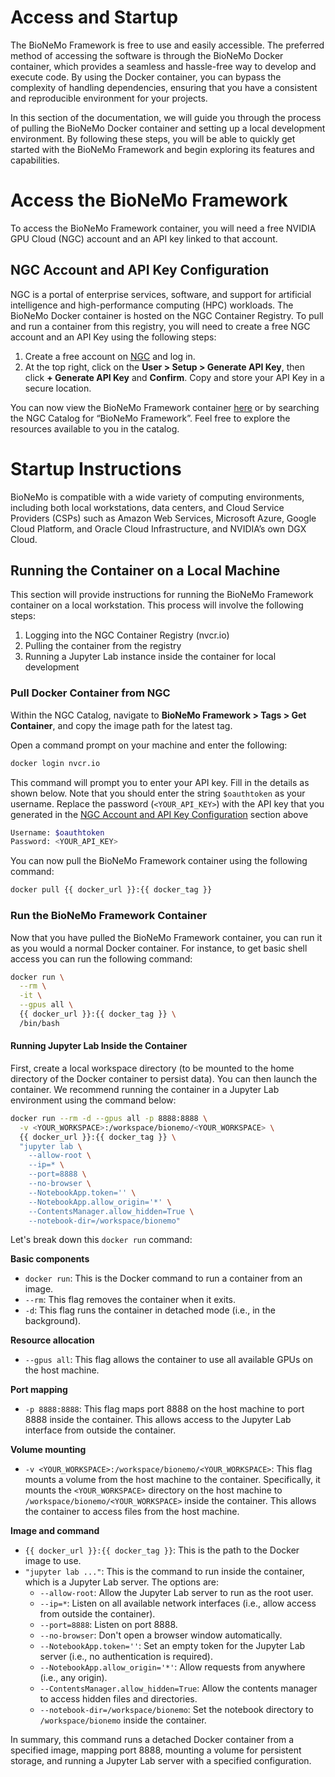 # Access and Startup

The BioNeMo Framework is free to use and easily accessible. The preferred method of accessing the software is through
the BioNeMo Docker container, which provides a seamless and hassle-free way to develop and execute code. By using the
Docker container, you can bypass the complexity of handling dependencies, ensuring that you have a consistent and
reproducible environment for your projects.

In this section of the documentation, we will guide you through the process of pulling the BioNeMo Docker container and
setting up a local development environment. By following these steps, you will be able to quickly get started with the
BioNeMo Framework and begin exploring its features and capabilities.

# Access the BioNeMo Framework

To access the BioNeMo Framework container, you will need a free NVIDIA GPU Cloud (NGC) account and an API key linked to
that account.

## NGC Account and API Key Configuration

NGC is a portal of enterprise services, software, and support for artificial intelligence and high-performance computing
(HPC) workloads. The BioNeMo Docker container is hosted on the NGC Container Registry. To pull and run a container from
this registry, you will need to create a free NGC account and an API Key using the following steps:

1. Create a free account on [NGC](https://ngc.nvidia.com/signin) and log in.
2. At the top right, click on the **User > Setup > Generate API Key**, then click **+ Generate API Key** and
**Confirm**. Copy and store your API Key in a secure location.

You can now view the BioNeMo Framework container
[here](https://catalog.ngc.nvidia.com/orgs/nvidia/teams/clara/containers/bionemo-framework) or by searching the NGC
Catalog for “BioNeMo Framework”. Feel free to explore the resources available to you in the catalog.

# Startup Instructions

BioNeMo is compatible with a wide variety of computing environments, including both local workstations, data centers,
and Cloud Service Providers (CSPs) such as Amazon Web Services, Microsoft Azure, Google Cloud Platform, and Oracle Cloud
Infrastructure, and NVIDIA’s own DGX Cloud.

## Running the Container on a Local Machine

This section will provide instructions for running the BioNeMo Framework container on a local workstation. This process
will involve the following steps:

1. Logging into the NGC Container Registry (nvcr.io)
2. Pulling the container from the registry
3. Running a Jupyter Lab instance inside the container for local development

### Pull Docker Container from NGC

Within the NGC Catalog, navigate to **BioNeMo Framework > Tags > Get Container**, and copy the image path for the latest
tag.

Open a command prompt on your machine and enter the following:

```bash
docker login nvcr.io
```

This command will prompt you to enter your API key. Fill in the details as shown below. Note that you should enter the
string `$oauthtoken` as your username. Replace the password (`<YOUR_API_KEY>`) with the API key that you generated in
the [NGC Account and API Key Configuration](#NGC-Account-and-API-Key-Configuration) section above

```bash
Username: $oauthtoken
Password: <YOUR_API_KEY>
```

You can now pull the BioNeMo Framework container using the following command:

```bash
docker pull {{ docker_url }}:{{ docker_tag }}
```

### Run the BioNeMo Framework Container

Now that you have pulled the BioNeMo Framework container, you can run it as you would a normal Docker container. For
instance, to get basic shell access you can run the following command:

```bash
docker run \
  --rm \
  -it \
  --gpus all \
  {{ docker_url }}:{{ docker_tag }} \
  /bin/bash
```

#### Running Jupyter Lab Inside the Container

First, create a local workspace directory (to be mounted to the home directory of the Docker container to persist data).
You can then launch the container. We recommend running the container in a Jupyter Lab environment using the command
below:

```bash
docker run --rm -d --gpus all -p 8888:8888 \
  -v <YOUR_WORKSPACE>:/workspace/bionemo/<YOUR_WORKSPACE> \
  {{ docker_url }}:{{ docker_tag }} \
  "jupyter lab \
  	--allow-root \
	--ip=* \
	--port=8888 \
	--no-browser \
  	--NotebookApp.token='' \
  	--NotebookApp.allow_origin='*' \
  	--ContentsManager.allow_hidden=True \
  	--notebook-dir=/workspace/bionemo"
```

Let's break down this `docker run` command:

**Basic components**

* `docker run`: This is the Docker command to run a container from an image.
* `--rm`: This flag removes the container when it exits.
* `-d`: This flag runs the container in detached mode (i.e., in the background).

**Resource allocation**

* `--gpus all`: This flag allows the container to use all available GPUs on the host machine.

**Port mapping**

* `-p 8888:8888`: This flag maps port 8888 on the host machine to port 8888 inside the container. This allows access to
the Jupyter Lab interface from outside the container.

**Volume mounting**

* `-v <YOUR_WORKSPACE>:/workspace/bionemo/<YOUR_WORKSPACE>`: This flag mounts a volume from the host machine to the
container. Specifically, it mounts the `<YOUR_WORKSPACE>` directory on the host machine to
`/workspace/bionemo/<YOUR_WORKSPACE>` inside the container. This allows the container to access files from the host
machine.

**Image and command**

* `{{ docker_url }}:{{ docker_tag }}`: This is the path to the Docker image to use.
* `"jupyter lab ..."`: This is the command to run inside the container, which is a Jupyter Lab server. The options are:
	+ `--allow-root`: Allow the Jupyter Lab server to run as the root user.
	+ `--ip=*`: Listen on all available network interfaces (i.e., allow access from outside the container).
	+ `--port=8888`: Listen on port 8888.
	+ `--no-browser`: Don't open a browser window automatically.
	+ `--NotebookApp.token=''`: Set an empty token for the Jupyter Lab server (i.e., no authentication is required).
	+ `--NotebookApp.allow_origin='*'`: Allow requests from anywhere (i.e., any origin).
	+ `--ContentsManager.allow_hidden=True`: Allow the contents manager to access hidden files and directories.
	+ `--notebook-dir=/workspace/bionemo`: Set the notebook directory to `/workspace/bionemo` inside the container.

In summary, this command runs a detached Docker container from a specified image, mapping port 8888, mounting a volume
for persistent storage, and running a Jupyter Lab server with a specified configuration.
